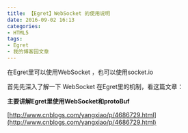 ```yaml
---
title: 【Egret】WebSocket 的使用说明
date: 2016-09-02 16:13
categories:
- HTML5
tags:
- Egret
- 我的博客园文章
---
```


在Egret里可以使用WebSocket ，也可以使用socket.io

首先先深入了解一下 WebSocket 在Egret里的机制，看这篇文章：



**主要讲解Egret里使用WebSocket和protoBuf**


[http://www.cnblogs.com/yangxiao/p/4686729.html](http://www.cnblogs.com/yangxiao/p/4686729.html)
